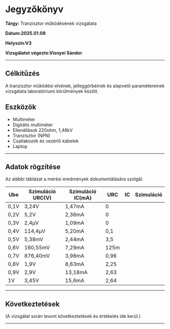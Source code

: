 # Jegyzőkönyv

**Tárgy:** Tranzisztor működésének vizsgálata

**Dátum:2025.01.08**

**Helyszín:V3**

**Vizsgálatot végezte:Visnyei Sándor** 

---

## Célkitűzés
A tranzisztor működési elvének, jelleggörbéinek és alapvető paramétereinek vizsgálata laboratóriumi körülmények között.

## Eszközök
- Multiméter
- Digitális multiméter
- Ellenállások 220ohm, 1,48kV
- Tranzisztor (NPN)
- Csatlakozók és vezérlő kábelek
- Laptop

---

## Adatok rögzítése
Az alábbi táblázat a mérési eredmények dokumentálására szolgál:
 
|      Ube       |   Szimuláció URC(V)     |   Szimuláció IC(mA)  |       URC                |         IC          |   Szimuláció   | 
|----------------|-------------------------|----------------------|--------------------------|---------------------|----------------|
|       0,1V     |           3,24V         |        1,47mA        |            0             |                     |                |
|       0,2V     |           5,2V          |        2,36mA        |            0             |                     |                |
|       0,3V     |           2,4μV         |        1,09mA        |            0             |                     |                |
|       0,4V     |           114,4μV       |        5,20mA        |           0,1            |                     |                |
|       0,5V     |           5,38mV        |        2,44mA        |           3,5            |                     |                |
|       0,6V     |           160,55mV      |        7,29mA        |           125m           |                     |                |
|       0,7V     |           876,40mV      |        3,98mA        |           0,96           |                     |                |
|       0,8V     |           1,9V          |        8,63mA        |           2,25           |                     |                |
|       0,9V     |           2,9V          |        13,18mA       |           2,63           |                     |                |
|       1V       |           3,45V         |        15,6mA        |           2,64           |                     |                |

---

## Következtetések

(A vizsgálat során levont következtetések és értékelés ide kerül.)

---
